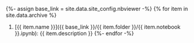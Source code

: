 {%- assign base_link = site.data.site_config.nbviewer -%}
{% for item in site.data.archive %}
1. [{{ item.name }}]({{ base_link }}/{{ item.folder }}/{{ item.notebook }}.ipynb): {{ item.description }}
{%- endfor -%}
